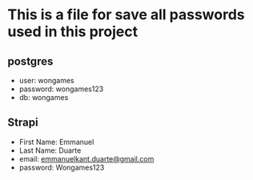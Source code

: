 # This is a file for save all passwords used in this project

## postgres

* user: wongames
* password: wongames123
* db: wongames

## Strapi

* First Name: Emmanuel
* Last Name: Duarte
* email: emmanuelkant.duarte@gmail.com
* password: Wongames123